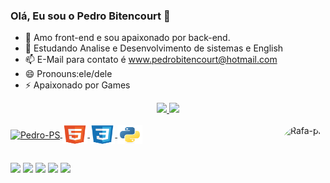 ### Olá, Eu sou o Pedro Bitencourt 👋



- 🔭 Amo front-end e sou apaixonado por back-end.
- 🌱 Estudando Analise e Desenvolvimento de sistemas e English 
- 📫 E-Mail para contato é www.pedrobitencourt@hotmail.com
- 😄 Pronouns:ele/dele
- ⚡ Apaixonado por Games

<div align="center">
  <a href="https://github.com/pedrobitencourtdev">
  <img height="180em" src="https://github-readme-stats.vercel.app/api?username=pedrobitencourtdev&show_icons=true&theme=dark&include_all_commits=true&count_private=true"/>
  <img height="180em" src="https://github-readme-stats.vercel.app/api/top-langs/?username=pedrobitencourtdev&layout=compact&langs_count=7&theme=dark"/>
</div>
</div>
<div style="display: inline_block"><br>
  <img align="center" alt="Pedro-PS" height="30" width="40" src="https://cdn.jsdelivr.net/gh/devicons/devicon/icons/photoshop/photoshop-plain.svg">
  <img align="center" alt="Pedro-HTML" height="30" width="40" src="https://raw.githubusercontent.com/devicons/devicon/master/icons/html5/html5-original.svg">
  <img align="center" alt="Pedro-CSS" height="30" width="40" src="https://raw.githubusercontent.com/devicons/devicon/master/icons/css3/css3-original.svg">
  <img align="center" alt="Pedro-Python" height="30" width="40" src="https://raw.githubusercontent.com/devicons/devicon/master/icons/python/python-original.svg">
  <img align="right" alt="Rafa-pic" height="150" style="border-radius:50px;" src="https://media.discordapp.net/attachments/728078704621649921/942156623542091797/perfil1.png?width=671&height=671">
</div>

##
<div> 
  <a href="https://www.youtube.com/channel/UCYD-CYxudm97bv4qUdF-tew" target="_blank"><img src="https://img.shields.io/badge/YouTube-FF0000?style=for-the-badge&logo=youtube&logoColor=white" target="_blank"></a>
  <a href="https://www.instagram.com/zeusnftoficial/" target="_blank"><img src="https://img.shields.io/badge/-Instagram-%23E4405F?style=for-the-badge&logo=instagram&logoColor=white" target="_blank"></a>
 	<a href="https://www.twitch.tv/zeusnftoficial" target="_blank"><img src="https://img.shields.io/badge/Twitch-9146FF?style=for-the-badge&logo=twitch&logoColor=white" target="_blank"></a>
 <a href="https://discord.gg/6XSHjeJG2E" target="_blank"><img src="https://img.shields.io/badge/Discord-7289DA?style=for-the-badge&logo=discord&logoColor=white" target="_blank"></a> 
  <a href = "mailto:www.pedrobitencourt@gmail.com"><img src="https://img.shields.io/badge/-Gmail-%23333?style=for-the-badge&logo=gmail&logoColor=white" target="_blank"></a>
 
</div>
